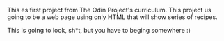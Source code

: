 This es first project from The Odin Project's curriculum. This project us going to be a web page using only HTML that will show series of recipes.

This is going to look, sh*t, but you have to beging somewhere :)